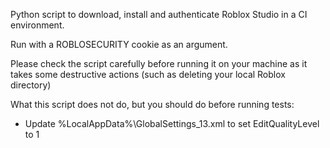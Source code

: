 Python script to download, install and authenticate Roblox Studio in a CI environment.

Run with a ROBLOSECURITY cookie as an argument.

Please check the script carefully before running it on your machine as it takes some destructive actions (such as deleting your local Roblox directory)

What this script does not do, but you should do before running tests:

-   Update %LocalAppData%\GlobalSettings_13.xml to set EditQualityLevel to 1
